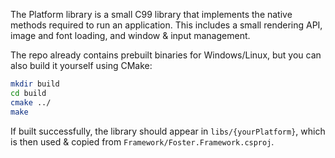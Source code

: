 The Platform library is a small C99 library that implements the native methods required to run an application. This includes a small rendering API, image and font loading, and window & input management.

The repo already contains prebuilt binaries for Windows/Linux, but you can also build it yourself using CMake:
```sh
mkdir build
cd build
cmake ../
make
```
If built successfully, the library should appear in `libs/{yourPlatform}`, which is then used & copied from `Framework/Foster.Framework.csproj`.
